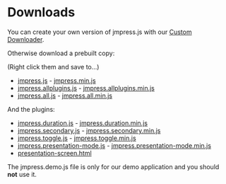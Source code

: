 # Downloads

You can create your own version of jmpress.js with our [Custom Downloader](#builder).

Otherwise download a prebuilt copy:

(Right click them and save to...)

* [jmpress.js](../dist/jmpress.js) - [jmpress.min.js](../dist/jmpress.min.js)
* [jmpress.allplugins.js](../dist/jmpress.allplugins.js) - [jmpress.allplugins.min.js](../dist/jmpress.allplugins.min.js)
* [jmpress.all.js](../dist/jmpress.all.js) - [jmpress.all.min.js](../dist/jmpress.all.min.js)

And the plugins:

* [jmpress.duration.js](../dist/plugins/jmpress.duration.js) - [jmpress.duration.min.js](../dist/plugins/jmpress.duration.min.js)
* [jmpress.secondary.js](../dist/plugins/jmpress.secondary.js) - [jmpress.secondary.min.js](../dist/plugins/jmpress.secondary.min.js)
* [jmpress.toggle.js](../dist/plugins/jmpress.toggle.js) - [jmpress.toggle.min.js](../dist/plugins/jmpress.toggle.min.js)
* [jmpress.presentation-mode.js](../dist/plugins/jmpress.presentation-mode.js) - [jmpress.presentation-mode.min.js](../dist/plugins/jmpress.presentation-mode.min.js)
 * [presentation-screen.html](../presentation-screen.html)

The jmpress.demo.js file is only for our demo application and you should **not** use it.
